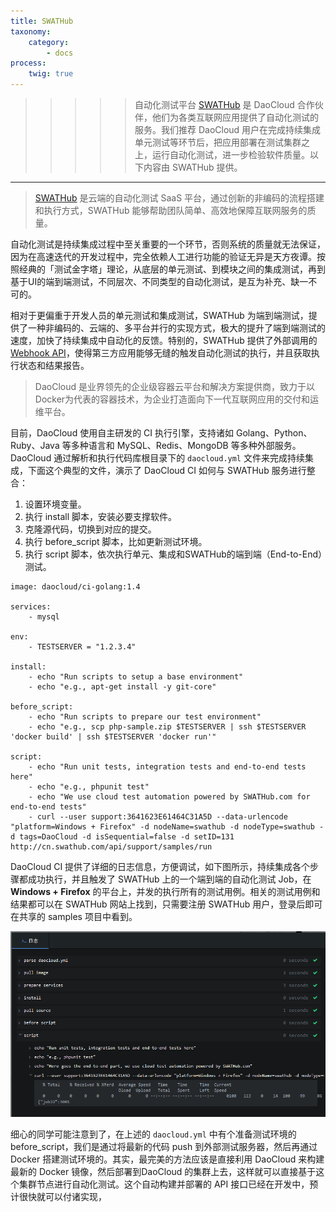 ```yaml
---
title: SWATHub
taxonomy:
    category:
        - docs
process:
    twig: true
---
```


>>>>> 自动化测试平台 [SWATHub](http://swathub.com) 是 DaoCloud 合作伙伴，他们为各类互联网应用提供了自动化测试的服务。我们推荐 DaoCloud 用户在完成持续集成单元测试等环节后，把应用部署在测试集群之上，运行自动化测试，进一步检验软件质量。以下内容由 SWATHub 提供。

---

>[SWATHub](http://swathub.com) 是云端的自动化测试 SaaS 平台，通过创新的非编码的流程搭建和执行方式，SWATHub 能够帮助团队简单、高效地保障互联网服务的质量。

自动化测试是持续集成过程中至关重要的一个环节，否则系统的质量就无法保证，因为在高速迭代的开发过程中，完全依赖人工进行功能的验证无异是天方夜谭。按照经典的「测试金字塔」理论，从底层的单元测试、到模块之间的集成测试，再到基于UI的端到端测试，不同层次、不同类型的自动化测试，是互为补充、缺一不可的。

相对于更偏重于开发人员的单元测试和集成测试，SWATHub 为端到端测试，提供了一种非编码的、云端的、多平台并行的实现方式，极大的提升了端到端测试的速度，加快了持续集成中自动化的反馈。特别的，SWATHub 提供了外部调用的[Webhook API](http://swathub.com/docs/#!api.md)，使得第三方应用能够无缝的触发自动化测试的执行，并且获取执行状态和结果报告。

>DaoCloud 是业界领先的企业级容器云平台和解决方案提供商，致力于以Docker为代表的容器技术，为企业打造面向下一代互联网应用的交付和运维平台。

目前，DaoCloud 使用自主研发的 CI 执行引擎，支持诸如 Golang、Python、Ruby、Java 等多种语言和 MySQL、Redis、MongoDB 等多种外部服务。DaoCloud 通过解析和执行代码库根目录下的 `daocloud.yml` 文件来完成持续集成，下面这个典型的文件，演示了 DaoCloud CI 如何与 SWATHub 服务进行整合：

1. 设置环境变量。
2. 执行 install 脚本，安装必要支撑软件。
3. 克隆源代码，切换到对应的提交。
4. 执行 before_script 脚本，比如更新测试环境。
5. 执行 script 脚本，依次执行单元、集成和SWATHub的端到端（End-to-End）测试。

```
image: daocloud/ci-golang:1.4

services:
    - mysql

env:
    - TESTSERVER = "1.2.3.4"

install:
    - echo "Run scripts to setup a base environment"
    - echo "e.g., apt-get install -y git-core"

before_script:
    - echo "Run scripts to prepare our test environment"
    - echo "e.g., scp php-sample.zip $TESTSERVER | ssh $TESTSERVER 'docker build' | ssh $TESTSERVER 'docker run'"

script:
    - echo "Run unit tests, integration tests and end-to-end tests here"
    - echo "e.g., phpunit test"
    - echo "We use cloud test automation powered by SWATHub.com for end-to-end tests"
    - curl --user support:3641623E61464C31A5D --data-urlencode "platform=Windows + Firefox" -d nodeName=swathub -d nodeType=swathub -d tags=DaoCloud -d isSequential=false -d setID=131 http://cn.swathub.com/api/support/samples/run
```

DaoCloud CI 提供了详细的日志信息，方便调试，如下图所示，持续集成各个步骤都成功执行，并且触发了 SWATHub 上的一个端到端的自动化测试 Job，在 **Windows + Firefox** 的平台上，并发的执行所有的测试用例。相关的测试用例和结果都可以在 SWATHub 网站上找到，只需要注册 SWATHub 用户，登录后即可在共享的 samples 项目中看到。

![](dao_logs.png)

细心的同学可能注意到了，在上述的 `daocloud.yml` 中有个准备测试环境的 before_script，我们是通过将最新的代码 push 到外部测试服务器，然后再通过 Docker 搭建测试环境的。其实，最完美的方法应该是直接利用 DaoCloud 来构建最新的 Docker 镜像，然后部署到DaoCloud 的集群上去，这样就可以直接基于这个集群节点进行自动化测试。这个自动构建并部署的 API 接口已经在开发中，预计很快就可以付诸实现，
